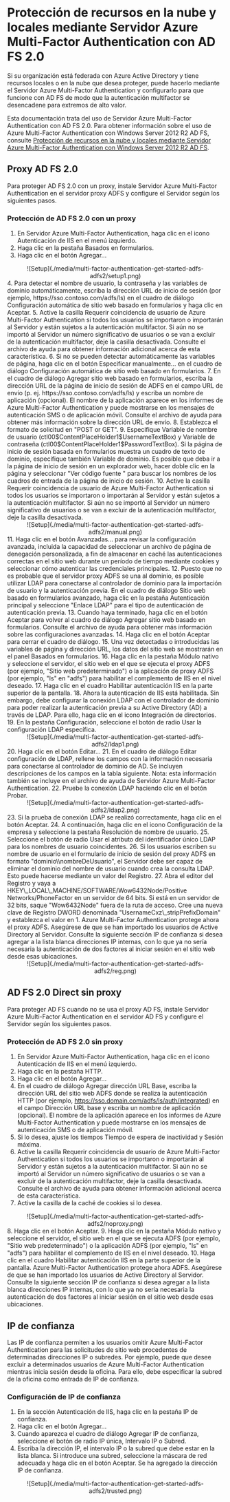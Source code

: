 <properties 
	pageTitle="Protección de recursos en la nube y locales mediante Servidor Azure Multi-Factor Authentication con AD FS 2.0" 
	description="En esta página de Azure Multi-Factor Authentication se describe cómo empezar a trabajar con Azure MFA y AD FS 2.0." 
	services="multi-factor-authentication" 
	documentationCenter="" 
	authors="billmath" 
	manager="stevenpo" 
	editor="curtland"/>

<tags 
	ms.service="multi-factor-authentication" 
	ms.workload="identity" 
	ms.tgt_pltfrm="na" 
	ms.devlang="na" 
	ms.topic="get-started-article" 
	ms.date="02/18/2016" 
	ms.author="billmath"/>
# Protección de recursos en la nube y locales mediante Servidor Azure Multi-Factor Authentication con AD FS 2.0

Si su organización está federada con Azure Active Directory y tiene recursos locales o en la nube que desea proteger, puede hacerlo mediante el Servidor Azure Multi-Factor Authentication y configurarlo para que funcione con AD FS de modo que la autenticación multifactor se desencadene para extremos de alto valor.

Esta documentación trata del uso de Servidor Azure Multi-Factor Authentication con AD FS 2.0. Para obtener información sobre el uso de Azure Multi-Factor Authentication con Windows Server 2012 R2 AD FS, consulte [Protección de recursos en la nube y locales mediante Servidor Azure Multi-Factor Authentication con Windows Server 2012 R2 AD FS](multi-factor-authentication-get-started-adfs-w2k12.md).


## Proxy AD FS 2.0
Para proteger AD FS 2.0 con un proxy, instale Servidor Azure Multi-Factor Authentication en el servidor proxy ADFS y configure el Servidor según los siguientes pasos.

### Protección de AD FS 2.0 con un proxy

1. En Servidor Azure Multi-Factor Authentication, haga clic en el icono Autenticación de IIS en el menú izquierdo.
2. Haga clic en la pestaña Basados en formularios.
3. Haga clic en el botón Agregar...
<center>![Setup](./media/multi-factor-authentication-get-started-adfs-adfs2/setup1.png)</center>
4. Para detectar el nombre de usuario, la contraseña y las variables de dominio automáticamente, escriba la dirección URL de inicio de sesión (por ejemplo, https://sso.contoso.com/adfs/ls) en el cuadro de diálogo Configuración automática de sitio web basado en formularios y haga clic en Aceptar.
5. Active la casilla Requerir coincidencia de usuario de Azure Multi-Factor Authentication si todos los usuarios se importaron o importarán al Servidor y están sujetos a la autenticación multifactor. Si aún no se importó al Servidor un número significativo de usuarios o se van a excluir de la autenticación multifactor, deje la casilla desactivada. Consulte el archivo de ayuda para obtener información adicional acerca de esta característica.
6. Si no se pueden detectar automáticamente las variables de página, haga clic en el botón Especificar manualmente... en el cuadro de diálogo Configuración automática de sitio web basado en formularios.
7. En el cuadro de diálogo Agregar sitio web basado en formularios, escriba la dirección URL de la página de inicio de sesión de ADFS en el campo URL de envío (p. ej. https://sso.contoso.com/adfs/ls) y escriba un nombre de aplicación (opcional). El nombre de la aplicación aparece en los informes de Azure Multi-Factor Authentication y puede mostrarse en los mensajes de autenticación SMS o de aplicación móvil. Consulte el archivo de ayuda para obtener más información sobre la dirección URL de envío.
8. Establezca el formato de solicitud en "POST or GET".
9. Especifique Variable de nombre de usuario (ctl00$ContentPlaceHolder1$UsernameTextBox) y Variable de contraseña (ctl00$ContentPlaceHolder1$PasswordTextBox). Si la página de inicio de sesión basada en formularios muestra un cuadro de texto de dominio, especifique también Variable de dominio. Es posible que deba ir a la página de inicio de sesión en un explorador web, hacer doble clic en la página y seleccionar "Ver código fuente " para buscar los nombres de los cuadros de entrada de la página de inicio de sesión.
10. Active la casilla Requerir coincidencia de usuario de Azure Multi-Factor Authentication si todos los usuarios se importaron o importarán al Servidor y están sujetos a la autenticación multifactor. Si aún no se importó al Servidor un número significativo de usuarios o se van a excluir de la autenticación multifactor, deje la casilla desactivada.
<center>![Setup](./media/multi-factor-authentication-get-started-adfs-adfs2/manual.png)</center>
11. Haga clic en el botón Avanzadas... para revisar la configuración avanzada, incluida la capacidad de seleccionar un archivo de página de denegación personalizada, a fin de almacenar en caché las autenticaciones correctas en el sitio web durante un período de tiempo mediante cookies y seleccionar cómo autenticar las credenciales principales.
12. Puesto que no es probable que el servidor proxy ADFS se una al dominio, es posible utilizar LDAP para conectarse al controlador de dominio para la importación de usuario y la autenticación previa. En el cuadro de diálogo Sitio web basado en formularios avanzado, haga clic en la pestaña Autenticación principal y seleccione "Enlace LDAP" para el tipo de autenticación de autenticación previa.
13. Cuando haya terminado, haga clic en el botón Aceptar para volver al cuadro de diálogo Agregar sitio web basado en formularios. Consulte el archivo de ayuda para obtener más información sobre las configuraciones avanzadas.
14. Haga clic en el botón Aceptar para cerrar el cuadro de diálogo.
15. Una vez detectadas o introducidas las variables de página y dirección URL, los datos del sitio web se mostrarán en el panel Basados en formularios.
16. Haga clic en la pestaña Módulo nativo y seleccione el servidor, el sitio web en el que se ejecuta el proxy ADFS (por ejemplo, "Sitio web predeterminado") o la aplicación de proxy ADFS (por ejemplo, "ls" en "adfs") para habilitar el complemento de IIS en el nivel deseado.
17. Haga clic en el cuadro Habilitar autenticación IIS en la parte superior de la pantalla.
18. Ahora la autenticación de IIS está habilitada. Sin embargo, debe configurar la conexión LDAP con el controlador de dominio para poder realizar la autenticación previa a su Active Directory (AD) a través de LDAP. Para ello, haga clic en el icono Integración de directorios.
19. En la pestaña Configuración, seleccione el botón de radio Usar la configuración LDAP específica.
<center>![Setup](./media/multi-factor-authentication-get-started-adfs-adfs2/ldap1.png)</center>
20. Haga clic en el botón Editar…
21. En el cuadro de diálogo Editar configuración de LDAP, rellene los campos con la información necesaria para conectarse al controlador de dominio de AD. Se incluyen descripciones de los campos en la tabla siguiente. Nota: esta información también se incluye en el archivo de ayuda de Servidor Azure Multi-Factor Authentication.
22. Pruebe la conexión LDAP haciendo clic en el botón Probar.
<center>![Setup](./media/multi-factor-authentication-get-started-adfs-adfs2/ldap2.png)</center>
23. Si la prueba de conexión LDAP se realizó correctamente, haga clic en el botón Aceptar.
24. A continuación, haga clic en el icono Configuración de la empresa y seleccione la pestaña Resolución de nombre de usuario.
25. Seleccione el botón de radio Usar el atributo del identificador único LDAP para los nombres de usuario coincidentes.
26. Si los usuarios escriben su nombre de usuario en el formulario de inicio de sesión del proxy ADFS en formato "dominio\\nombreDeUsuario", el Servidor debe ser capaz de eliminar el dominio del nombre de usuario cuando crea la consulta LDAP. Esto puede hacerse mediante un valor del Registro.
27. Abra el editor del Registro y vaya a HKEY\_LOCAL\_MACHINE/SOFTWARE/Wow6432Node/Positive Networks/PhoneFactor en un servidor de 64 bits. Si está en un servidor de 32 bits, saque "Wow6432Node" fuera de la ruta de acceso. Cree una nueva clave de Registro DWORD denominada "UsernameCxz\_stripPrefixDomain" y establezca el valor en 1. Azure Multi-Factor Authentication protege ahora el proxy ADFS. Asegúrese de que se han importado los usuarios de Active Directory al Servidor. Consulte la siguiente sección IP de confianza si desea agregar a la lista blanca direcciones IP internas, con lo que ya no sería necesaria la autenticación de dos factores al iniciar sesión en el sitio web desde esas ubicaciones.

<center>![Setup](./media/multi-factor-authentication-get-started-adfs-adfs2/reg.png)</center>

## AD FS 2.0 Direct sin proxy

Para proteger AD FS cuando no se usa el proxy AD FS, instale Servidor Azure Multi-Factor Authentication en el servidor AD FS y configure el Servidor según los siguientes pasos.

### Protección de AD FS 2.0 sin proxy
1. En Servidor Azure Multi-Factor Authentication, haga clic en el icono Autenticación de IIS en el menú izquierdo.
2. Haga clic en la pestaña HTTP.
3. Haga clic en el botón Agregar...
4. En el cuadro de diálogo Agregar dirección URL Base, escriba la dirección URL del sitio web ADFS donde se realiza la autenticación HTTP (por ejemplo, https://sso.domain.com/adfs/ls/auth/integrated) en el campo Dirección URL base y escriba un nombre de aplicación (opcional). El nombre de la aplicación aparece en los informes de Azure Multi-Factor Authentication y puede mostrarse en los mensajes de autenticación SMS o de aplicación móvil.
5. Si lo desea, ajuste los tiempos Tiempo de espera de inactividad y Sesión máxima.
6. Active la casilla Requerir coincidencia de usuario de Azure Multi-Factor Authentication si todos los usuarios se importaron o importarán al Servidor y están sujetos a la autenticación multifactor. Si aún no se importó al Servidor un número significativo de usuarios o se van a excluir de la autenticación multifactor, deje la casilla desactivada. Consulte el archivo de ayuda para obtener información adicional acerca de esta característica.
7. Active la casilla de la caché de cookies si lo desea.
<center>![Setup](./media/multi-factor-authentication-get-started-adfs-adfs2/noproxy.png)</center>
8. Haga clic en el botón Aceptar.
9. Haga clic en la pestaña Módulo nativo y seleccione el servidor, el sitio web en el que se ejecuta ADFS (por ejemplo, "Sitio web predeterminado") o la aplicación ADFS (por ejemplo, "ls" en "adfs") para habilitar el complemento de IIS en el nivel deseado.
10. Haga clic en el cuadro Habilitar autenticación IIS en la parte superior de la pantalla. Azure Multi-Factor Authentication protege ahora ADFS. Asegúrese de que se han importado los usuarios de Active Directory al Servidor. Consulte la siguiente sección IP de confianza si desea agregar a la lista blanca direcciones IP internas, con lo que ya no sería necesaria la autenticación de dos factores al iniciar sesión en el sitio web desde esas ubicaciones.


## IP de confianza
Las IP de confianza permiten a los usuarios omitir Azure Multi-Factor Authentication para las solicitudes de sitio web procedentes de determinadas direcciones IP o subredes. Por ejemplo, puede que desee excluir a determinados usuarios de Azure Multi-Factor Authentication mientras inicia sesión desde la oficina. Para ello, debe especificar la subred de la oficina como entrada de IP de confianza.

### Configuración de IP de confianza


1. En la sección Autenticación de IIS, haga clic en la pestaña IP de confianza.
1. Haga clic en el botón Agregar...
1. Cuando aparezca el cuadro de diálogo Agregar IP de confianza, seleccione el botón de radio IP única, Intervalo IP o Subred.
1. Escriba la dirección IP, el intervalo IP o la subred que debe estar en la lista blanca. Si introduce una subred, seleccione la máscara de red adecuada y haga clic en el botón Aceptar. Se ha agregado la dirección IP de confianza.


<center>![Setup](./media/multi-factor-authentication-get-started-adfs-adfs2/trusted.png)</center>

<!---HONumber=AcomDC_0224_2016-->